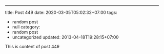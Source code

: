 ---
title: Post 449
date: 2020-03-05T05:02:32+07:00
tags:
  - random post
  - null
category:
  - random post
  - uncategorized
updated: 2013-04-18T19:28:15+07:00

This is content of post 449